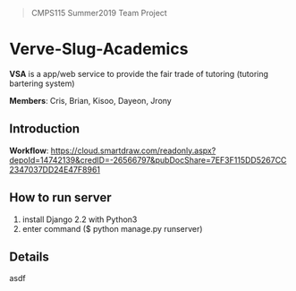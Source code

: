 > CMPS115 Summer2019 Team Project

# Verve-Slug-Academics

**VSA** is a app/web service to provide the fair trade of tutoring (tutoring bartering system)

**Members**: Cris, Brian, Kisoo, Dayeon, Jrony

## Introduction
**Workflow**: https://cloud.smartdraw.com/readonly.aspx?depoId=14742139&credID=-26566797&pubDocShare=7EF3F115DD5267CC2347037DD24E47F8961


## How to run server
1. install Django 2.2 with Python3
2. enter command ($ python manage.py runserver)

## Details
asdf
